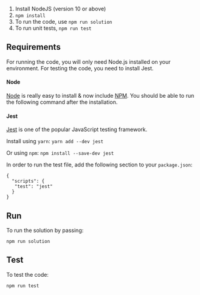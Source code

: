 
1. Install NodeJS (version 10 or above)
2. `npm install`
3. To run the code, use `npm run solution`
4. To run unit tests, `npm run test`

## Requirements
For running the code, you will only need Node.js installed on your environment. 
For testing the code, you need to install Jest.

#### Node 
[Node](http://nodejs.org/) is really easy to install & now include [NPM](https://npmjs.org/).
You should be able to run the following command after the installation.

#### Jest 
[Jest](https://jestjs.io/) is one of the popular JavaScript testing framework.

Install using `yarn`:
`yarn add --dev jest` 

Or using `npm`:
`npm install --save-dev jest`

In order to run the test file, add the following section to your `package.json`:

    {
      "scripts": {
       "test": "jest"
      }
    }
    
 ## Run 
 To run the solution by passing:
 
    npm run solution
    
 ## Test 
 To test the code:
 
    npm run test